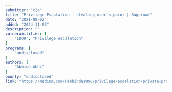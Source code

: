 ```yaml
---
submitter: "c2a"
title: "Privilege Escalation | stealing user’s point | Bugcrowd"
date: "2021-08-02"
added: "2024-11-03"
description: ""
vulnerabilities: [
    "IDOR", "Privilege escalation"
]
programs: [
    "undisclosed"
]
authors: [
    "Abhind Abhi"
]
bounty: "undisclosed"
link: "https://medium.com/@abhinda1996/privilege-escalation-private-program-bugcrowd-831a7eb58b6c"
---
```




